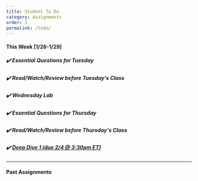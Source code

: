 ```yaml
---
title: Student To Do
category: Assignments
order: 1
permalink: /todo/
---
```

#### This Week [1/26-1/29]

##### ✔️ Essential Questions for Tuesday
##### ✔️ Read/Watch/Review before Tuesday's Class
##### ✔️ Wednesday Lab
##### ✔️ Essential Questions for Thursday
##### ✔️ Read/Watch/Review before Thursday's Class
##### ✔️ [Deep Dive 1 (due 2/4 @ 3:30pm ET)](/dd1)

---

#### Past Assignments